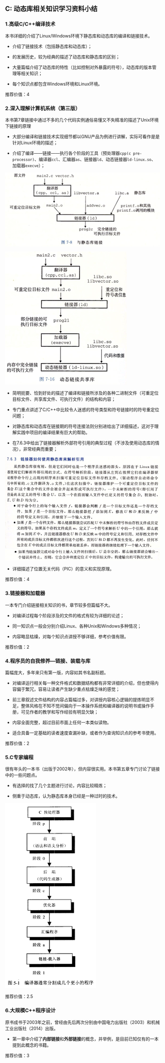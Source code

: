 ## C: 动态库相关知识学习资料小结

### 1.高级C/C++编译技术

本书详细的介绍了Linux/Windows环境下静态库和动态库的编译和链接技术。

* 介绍了链接技术（包括静态库和动态库）；

* 的发展历史，较为经典的描述了动态库和静态库的区别；

* 大量篇幅介绍了动态库的特性（比如控制对外暴露的符号），动态库的版本管理等相关知识；

* 每个知识点都包含Windows环境和Linux环境。

推荐价值：4

### 2.深入理解计算机系统（第三版）

本书第7章链接中通过不多的几个代码实例通俗易懂又不失精准的描述了Unix环境下链接的原理

* 大部分编译和链接技术实现细节都以GNU产品为例进行讲解，实际可看作是是针对Linux环境的描述；

* 介绍了编译——链接——执行各个阶段的工具（预处理器`cpp(c pre-processor)`、编译器`ccl`、汇编器`as`、链接器`ld`、动态链接器`ld-linux.so`、加载器`execve`）；

![](/assets/c010_003.PNG)

![](/assets/c010_004.PNG)

* 简明扼要、恰到好处的描述了编译和链接所涉及的各种二进制文件（可重定位目标文件、共享库文件、可执行文件）的结构和内容；

* 专门重点讲述了C/C++中比较令人迷惑的符号类型和符号链接时的符号重定位问题；

* 对静态库和动态库在链接期的符号连接法则分别进给出了详细描述，这对于理解实践中项目的编译结果有巨大的帮助。

* 在7.6.3中给出了链接器解析外部符号引用的典型过程（不涉及使用动态库的情况），非常经典而重要；

![](/assets/c010_001.PNG)
![](/assets/c010_002.PNG)

* 详细描述了位置无关代码（PIC）的意义和实现原理。

推荐价值：4

### 3.链接器和加载器

一本专门介绍链接相关知识的书，章节较多但篇幅不大。

* 对编译过程每个阶段涉及的文件的格式有较为详细的论述；

* 同一知识点一般会分别介绍Linux、各种Unix和Windows多种情况；

* 内容略显枯燥，对每个知识点讲授不够详细，参考价值有限。

推荐价值：2

### 4.程序员的自我修养—链接、装载与库

篇幅庞大，多年来只有第一版，内容如其书名副标题。

* 对编译运行相关每一种文件格式和数据结构都有非常详细的介绍，但也使得内容偏于繁冗，容易让读者产生缺少重点枯燥乏味的感觉；

* 前三章叙述文件结构的内容占篇幅过多，对讲授内容核心逻辑的提炼明显不足，整体风格在不知不觉间偏向于一本操作系统和编译器的说明书或操作手册，可见作者的教学和写作经验有明显欠缺；

* 内容全面完整，超过目前市面上任何一本类似读物。

* 适合具备一定基础的读者速度查漏补缺，或者作为查询知识点的参考书使用。

推荐价值：2

### 5.C专家编程

很有年头的一本书（出版于2002年），但内容很实用。本书第五章专门讨论了链接中的一些问题点。

* 有选择的找了几个主题进行讨论，内容比较精炼；

* 侧重于动态库，认为静态库本身已经是一种过时的技术。

![](/assets/c010_005.PNG)

推荐价值：2.5

### 6.大规模C++程序设计

原书成书于2003年之前，曾经由先后两次分别由中国电力出版社（2003）和机械工业出版社（2014）出版。

* 第一章中介绍了**内部链接**和**外部链接**的概念，并举例，是目前已知仅有的一本提到此概念的书籍。

推荐价值：3
